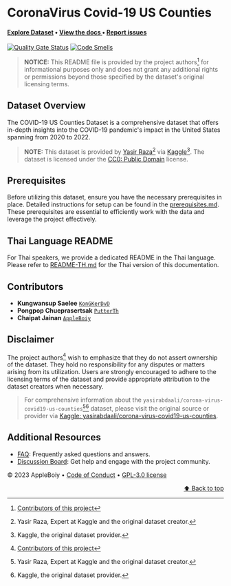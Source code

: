
# CoronaVirus Covid-19 US Counties

#### [Explore Dataset](../notebooks/inspect.ipynb) &bull; [View the docs ](docs/prerequisites.md) &bull; [Report issues](https://github.com/AppleBoiy/Covid-19US-CS203/issues)
[![Quality Gate Status](https://sonarcloud.io/api/project_badges/measure?project=AppleBoiy_Covid-19US-CS203&metric=alert_status)](https://sonarcloud.io/summary/new_code?id=AppleBoiy_Covid-19US-CS203) [![Code Smells](https://sonarcloud.io/api/project_badges/measure?project=AppleBoiy_Covid-19US-CS203&metric=code_smells)](https://sonarcloud.io/summary/new_code?id=AppleBoiy_Covid-19US-CS203)
>**NOTICE:** This README file is provided by the project authors[^1] for informational purposes only and does not grant any additional rights or permissions beyond those specified by the dataset's original licensing terms.
## Dataset Overview
The COVID-19 US Counties Dataset is a comprehensive dataset
that offers in-depth insights into the COVID-19 pandemic's impact in the United States spanning from 2020 to 2022.
> **NOTE:** This dataset is provided by [Yasir Raza](https://www.kaggle.com/yasirabdaali)[^2] via [Kaggle](https://www.kaggle.com/)[^3]. The dataset is licensed under the [CC0: Public Domain](https://creativecommons.org/publicdomain/zero/1.0/) license.
## Prerequisites
Before utilizing this dataset, ensure you have the necessary prerequisites in place.
Detailed instructions for setup can be found in the [prerequisites.md](docs/prerequisites.md).
These prerequisites are essential to efficiently work with the data and leverage the project effectively.
## Thai Language README
For Thai speakers, we provide a dedicated README in the Thai language. Please refer to [README-TH.md](README-TH.md) for the Thai version of this documentation.
## Contributors
- **Kungwansup Saelee** [`KonGKerDvD`](https://github.com/KonGKerDvD)
- **Pongpop Chueprasertsak** [`PutterTh`](https://github.com/PutterTh)
- **Chaipat Jainan** [`AppleBoiy`](https://github.com/AppleBoiy)
## Disclaimer
The project authors[^1] wish to emphasize that they do not assert ownership of the dataset.
They hold no responsibility for any disputes or matters arising from its utilization.
Users are strongly encouraged to adhere to the licensing terms of the dataset
and provide appropriate attribution to the dataset creators when necessary.
> For comprehensive information about the `yasirabdaali/corona-virus-covid19-us-counties`[^2][^3] dataset, please visit the original source or provider via [Kaggle: yasirabdaali/corona-virus-covid19-us-counties](https://www.kaggle.com/datasets/yasirabdaali/corona-virus-covid19-us-counties).
## Additional Resources
- [FAQ](docs/FAQ.md): Frequently asked questions and answers.
- [Discussion Board](https://github.com/AppleBoiy/Covid-19US-CS203/discussions): Get help and engage with the project community.

&copy; 2023 AppleBoiy &bull; [Code of Conduct](CODE_OF_CONDUCT.md) &bull; [GPL-3.0 license](../LICENSE)


[^1]: [Contributors of this project](#contributors)
[^2]: Yasir Raza, Expert at Kaggle and the original dataset creator.
[^3]: Kaggle, the original dataset provider.

<p align="right"><a href="#coronavirus-covid-19-us-counties">⬆ Back to top</a></p>

